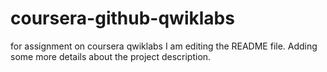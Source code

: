 # coursera-github-qwiklabs
for assignment on coursera qwiklabs
I am editing the README file. Adding some more details about the project description.

